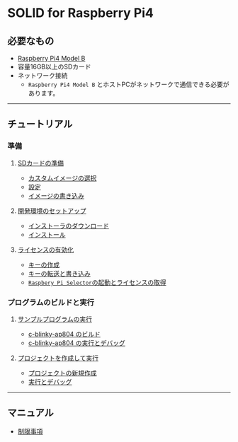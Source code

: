 # SOLID for Raspberry Pi4

## 必要なもの

- [Raspberry Pi4 Model B](https://www.raspberrypi.com/products/raspberry-pi-4-model-b/)
- 容量16GB以上のSDカード
- ネットワーク接続
  - `Raspberry Pi4 Model B` とホストPCがネットワークで通信できる必要があります。

-------

## チュートリアル

### 準備
1. [SDカードの準備](doc/writing-sd-card-image.md)
   - [カスタムイメージの選択](doc/writing-sd-card-image.md#カスタムイメージの選択)
   - [設定](doc/writing-sd-card-image.md#設定)
   - [イメージの書き込み](doc/writing-sd-card-image.md#イメージの書き込み)

2. [開発環境のセットアップ](doc/setup-devenv.md)
   - [インストーラのダウンロード](doc/setup-devenv.md#インストーラのダウンロード)
   - [インストール](doc/setup-devenv.md#インストール)

3. [ライセンスの有効化](doc/license.md)
   - [キーの作成](doc/license.md#キーの作成)
   - [キーの転送と書き込み](doc/license.md#キーの転送と書き込み)
   - [`Raspbery Pi Selector`の起動とライセンスの取得](doc/license.md#raspbery-pi-selectorの起動とライセンスの取得)

### プログラムのビルドと実行

1. [サンプルプログラムの実行](doc/running-sample-program.md)
   - [c-blinky-ap804 のビルド](doc/running-sample-program.md#c-blinky-ap804-のビルド)
   - [c-blinky-ap804 の実行とデバッグ](doc/running-sample-program.md#c-blinky-ap804-の実行とデバッグ)

2. [プロジェクトを作成して実行](doc/build-and-run-newproject.md)
   - [プロジェクトの新規作成](doc/build-and-run-newproject.md#プロジェクトの新規作成)
   - [実行とデバッグ](doc/build-and-run-newproject.md#実行とデバッグ)

-------

## マニュアル

- [制限事項](doc/limitations.md)

